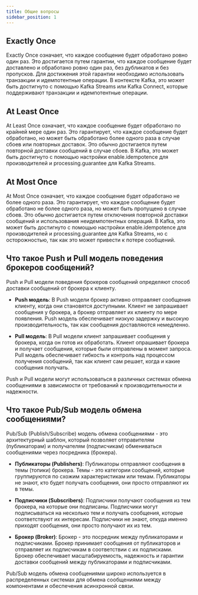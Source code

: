 ```yaml
---
title: Общие вопросы
sidebar_position: 1
---
```


## Exactly Once
Exactly Once означает, что каждое сообщение будет обработано ровно один раз. Это достигается путем гарантии, что каждое сообщение будет доставлено и обработано ровно один раз, без дубликатов и без пропусков. Для достижения этой гарантии необходимо использовать транзакции и идемпотентные операции. В контексте Kafka, это может быть достигнуто с помощью Kafka Streams или Kafka Connect, которые поддерживают транзакции и идемпотентные операции.

## At Least Once
At Least Once означает, что каждое сообщение будет обработано по крайней мере один раз. Это гарантирует, что каждое сообщение будет обработано, но может быть обработано более одного раза в случае сбоев или повторных доставок. Это обычно достигается путем повторной доставки сообщений в случае сбоев. В Kafka, это может быть достигнуто с помощью настройки enable.idempotence для производителей и processing.guarantee для Kafka Streams.

## At Most Once
At Most Once означает, что каждое сообщение будет обработано не более одного раза. Это гарантирует, что каждое сообщение будет обработано не более одного раза, но может быть пропущено в случае сбоев. Это обычно достигается путем отключения повторной доставки сообщений и использования неидемпотентных операций. В Kafka, это может быть достигнуто с помощью настройки enable.idempotence для производителей и processing.guarantee для Kafka Streams, но с осторожностью, так как это может привести к потере сообщений.

## Что такое Push и Pull модель поведения брокеров сообщений?

Push и Pull модели поведения брокеров сообщений определяют способ доставки сообщений от брокера к клиенту.

- **Push модель**: В Push модели брокер активно отправляет сообщения клиенту, когда они становятся доступными. Клиент не запрашивает сообщения у брокера, а брокер отправляет их клиенту по мере появления. Push модель обеспечивает низкую задержку и высокую производительность, так как сообщения доставляются немедленно.

- **Pull модель**: В Pull модели клиент запрашивает сообщения у брокера, когда он готов их обработать. Клиент опрашивает брокера и получает сообщения, которые были отправлены в момент запроса. Pull модель обеспечивает гибкость и контроль над процессом получения сообщений, так как клиент сам решает, когда и какие сообщения получать.

Push и Pull модели могут использоваться в различных системах обмена сообщениями в зависимости от требований к производительности и надежности.

## Что такое Pub/Sub модель обмена сообщениями?

Pub/Sub (Publish/Subscribe) модель обмена сообщениями - это архитектурный шаблон, который позволяет отправителям (публикаторам) и получателям (подписчикам) обмениваться сообщениями через посредника (брокера).

- **Публикаторы (Publishers)**: Публикаторы отправляют сообщения в темы (топики) брокера. Темы - это категории сообщений, которые группируются по схожим характеристикам или темам. Публикаторы не знают, кто будет получать сообщения, они просто отправляют их в темы.

- **Подписчики (Subscribers)**: Подписчики получают сообщения из тем брокера, на которые они подписаны. Подписчики могут подписываться на несколько тем и получать сообщения, которые соответствуют их интересам. Подписчики не знают, откуда именно приходят сообщения, они просто получают их из тем.

- **Брокер (Broker)**: Брокер - это посредник между публикаторами и подписчиками. Брокер принимает сообщения от публикаторов и отправляет их подписчикам в соответствии с их подписками. Брокер обеспечивает масштабируемость, надежность и гарантии доставки сообщений между публикаторами и подписчиками.

Pub/Sub модель обмена сообщениями широко используется в распределенных системах для обмена сообщениями между компонентами и обеспечения асинхронной связи.
